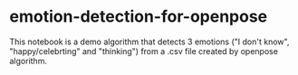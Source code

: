 # emotion-detection-for-openpose
This notebook is a demo algorithm that detects 3 emotions ("I don't know", "happy/celebrting" and "thinking") from a .csv file created by openpose algorithm.
